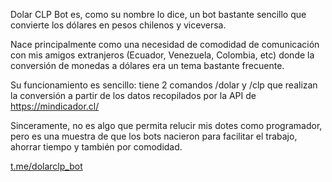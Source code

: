 Dolar CLP Bot es, como su nombre lo dice, un bot bastante sencillo que convierte los dólares en pesos chilenos y viceversa.

Nace principalmente como una necesidad de comodidad de comunicación con mis amigos extranjeros (Ecuador, Venezuela, Colombia, etc) donde la conversión de monedas a dólares era un tema bastante frecuente.

Su funcionamiento es sencillo: tiene 2 comandos /dolar y /clp que realizan la conversión a partir de los datos recopilados por la API de https://mindicador.cl/ 

Sinceramente, no es algo que permita relucir mis dotes como programador, pero es una muestra de que los bots nacieron para facilitar el trabajo, ahorrar tiempo y también por comodidad.

<a href="https://t.me/dolarclp_bot">t.me/dolarclp_bot</a>